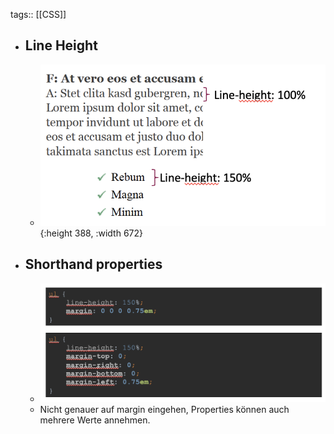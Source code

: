 tags:: [[CSS]]

- ## Line Height
	- ![Bildschirmfoto 2023-07-27 um 12.38.03.png](../assets/Bildschirmfoto_2023-07-27_um_12.38.03_1690436285512_0.png){:height 388, :width 672}
- ## Shorthand properties
	- ![Bildschirmfoto 2023-07-27 um 12.38.31.png](../assets/Bildschirmfoto_2023-07-27_um_12.38.31_1690436312817_0.png)
	- Nicht genauer auf margin eingehen, Properties können auch mehrere Werte annehmen.